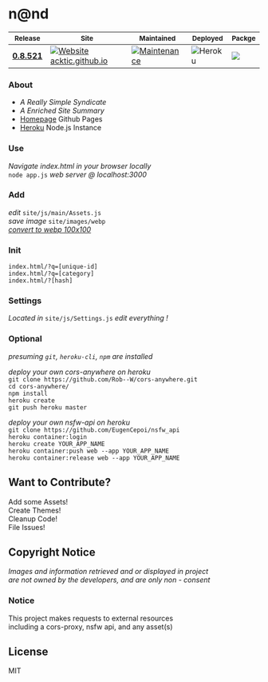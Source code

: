# n@nd

<sub>Release</sub> | <sub>Site</sub> | <sub>Maintained</sub> | <sub>Deployed</sub> | <sub>Packge</sub> |
--- | --- | --- | --- | --- |
[<b>0.8.521</b>](https://github.com/acktic/acktic.github.io/releases/tag/0.8.521 "0.8.521") | [![Website acktic.github.io](https://img.shields.io/website-up-down-green-red/https/acktic.github.io.svg)](https://acktic.github.io/) | [![Maintenance](https://img.shields.io/badge/Maintained%3F-yes-green.svg)](https://GitHub.com/acktic/acktic.github.io/graphs/commit-activity) | ![Heroku](https://pyheroku-badge.herokuapp.com/?app=acktic&style=plastic) | <img src='https://github.com/acktic/acktic.github.io/actions/workflows/node.js.yml/badge.svg'> |

### About

  - <em>A Really Simple Syndicate</em>
  - <em>A Enriched Site Summary</em>
  - [Homepage](https://acktic.github.io "Homepage") Github Pages
  - [Heroku](https://acktic.herokuapp.com "Heroku") Node.js Instance

### Use

  <em>Navigate index.html in your browser locally</em>  
  `node app.js` <em>web server @ localhost:3000</em>  

### Add

  <em>edit</em> `site/js/main/Assets.js`  
  <em>save image</em> `site/images/webp`  
  <em>[convert to webp 100x100](https://redketchup.io/image-resizer)</em>  

### Init

  `index.html/?q=[unique-id]`  
  `index.html/?q=[category]`  
  `index.html/?[hash]`  

### Settings

<em>Located in</em> `site/js/Settings.js` <em> edit everything !</em>

### Optional

<em>presuming `git`, `heroku-cli`, `npm` are installed</em>

<em>deploy your own cors-anywhere on heroku</em>  
`git clone https://github.com/Rob--W/cors-anywhere.git`  
`cd cors-anywhere/`  
`npm install`  
`heroku create`  
`git push heroku master`  

<em>deploy your own nsfw-api on heroku</em>  
`git clone https://github.com/EugenCepoi/nsfw_api`  
`heroku container:login`  
`heroku create YOUR_APP_NAME`  
`heroku container:push web --app YOUR_APP_NAME`  
`heroku container:release web --app YOUR_APP_NAME`  

Want to Contribute?
----

Add some Assets!  
Create Themes!  
Cleanup Code!  
File Issues!  

Copyright Notice
----

<em>Images and information retrieved and or displayed in project   
are not owned by the developers, and are only non - consent</em>

### Notice

  This project makes requests to external resources  
  including a cors-proxy, nsfw api, and any asset(s)

License
----

MIT
